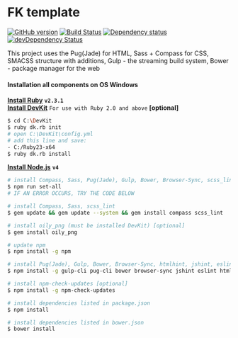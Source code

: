 # FK template
[![GitHub version](https://badge.fury.io/gh/kudinovfedor%2Ffk-template.svg)](https://badge.fury.io/gh/kudinovfedor%2Ffk-template)
[![Build Status](https://travis-ci.org/kudinovfedor/fk-template.svg?branch=master)](https://travis-ci.org/kudinovfedor/fk-template)
[![Dependency status](https://david-dm.org/kudinovfedor/fk-template.svg)](https://david-dm.org/kudinovfedor/fk-template)
[![devDependency Status](https://david-dm.org/kudinovfedor/fk-template/dev-status.svg)](https://david-dm.org/kudinovfedor/fk-template/?type=dev)

This project uses the Pug(Jade) for HTML, Sass + Compass for CSS, SMACSS structure with additions, Gulp - the streaming build system, Bower - package manager for the web
#### Installation all components on OS Windows
**[Install Ruby](http://rubyinstaller.org/downloads/)** **`v2.3.1`**<br/>
**[Install DevKit](http://rubyinstaller.org/downloads/)** `For use with Ruby 2.0 and above` **[optional]**<br/>
```sh
$ cd C:\DevKit
$ ruby dk.rb init
# open C:\DevKit\config.yml
# add this line and save:
- C:/Ruby23-x64
$ ruby dk.rb install
```
**[Install Node.js](https://nodejs.org/dist/latest-v4.x/)** **`v4`**

```sh
# install Compass, Sass, Pug(Jade), Gulp, Bower, Browser-Sync, scss_lint, htmlhint, jshint, eslint, dependencies
$ npm run set-all
# IF AN ERROR OCCURS, TRY THE CODE BELOW

# install Compass, Sass, scss_lint
$ gem update && gem update --system && gem install compass scss_lint

# install oily_png (must be installed DevKit) [optional]
$ gem install oily_png

# update npm
$ npm install -g npm

# install Pug(Jade), Gulp, Bower, Browser-Sync, htmlhint, jshint, eslint
$ npm install -g gulp-cli pug-cli bower browser-sync jshint eslint htmlhint

# install npm-check-updates [optional]
$ npm install -g npm-check-updates

# install dependencies listed in package.json
$ npm install

# install dependencies listed in bower.json
$ bower install
```
